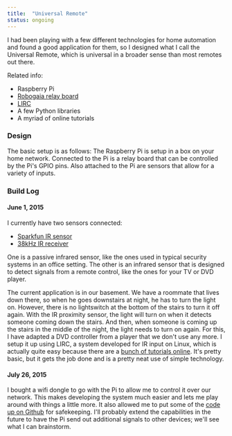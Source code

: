 ```yaml
---
title:  "Universal Remote"
status: ongoing
---
```


I had been playing with a few different technologies for home automation and found a good application for them, so I designed what I call the Universal Remote, which is universal in a broader sense than most remotes out there. 

Related info:

* Raspberry Pi
* [Robogaia relay board](http://www.robogaia.com/4-relays-raspberry-pi-plateshield.html)
* [LIRC](http://aron.ws/projects/lirc_rpi/)
* A few Python libraries
* A myriad of online tutorials

### Design
The basic setup is as follows: The Raspberry Pi is setup in a box on your home network. Connected to the Pi is a relay board that can be controlled by the Pi\'s GPIO pins. Also attached to the Pi are sensors that allow for a variety of inputs.

### Build Log
#### June 1, 2015
I currently have two sensors connected:

* [Sparkfun IR sensor](https://www.sparkfun.com/products/13285)
* [38kHz IR receiver](http://www.digikey.com/product-search/EN?mpart=TSOP38238&vendor=751)

One is a passive infrared sensor, like the ones used in typical security systems in an office setting. The other is an infrared sensor that is designed to detect signals from a remote control, like the ones for your TV or DVD player.

The current application is in our basement. We have a roommate that lives down there, so when he goes downstairs at night, he has to turn the light on. However, there is no lightswitch at the bottom of the stairs to turn it off again. With the IR proximity sensor, the light will turn on when it detects someone coming down the stairs. And then, when someone is coming up the stairs in the middle of the night, the light needs to turn on again. For this, I have adapted a DVD controller from a player that we don\'t use any more. I setup it up using LIRC, a system developed for IR input on Linux, which is actually quite easy because there are a [bunch of tutorials online](http://www.instructables.com/id/Add-Infrared-Interface-to-Your-Raspberry-Pi/#step1). It\'s pretty basic, but it gets the job done and is a pretty neat use of simple technology.

#### July 26, 2015
I bought a wifi dongle to go with the Pi to allow me to control it over our network. This makes developing the system much easier and lets me play around with things a little more. It also allowed me to put some of the [code up on Github](https://github.com/Angineer/Automation) for safekeeping. I\'ll probably extend the capabilities in the future to have the Pi send out additional signals to other devices; we\'ll see what I can brainstorm.
